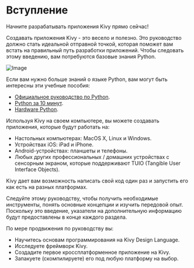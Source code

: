 # Вступление

Начните разрабатывать приложения Kivy прямо сейчас!

Создавать приложения Kivy - это весело и полезно. Это руководство должно стать идеальной отправной точкой, которая поможет вам встать на правильный путь разработки приложений. Чтобы следовать этому введению, вам потребуются базовые знания Python.

![Image](https://kivy.org/doc/stable/_images/gs-introduction.png)

Если вам нужно больше знаний о языке Python, вам могут быть интересны эти учебные пособия:
- [Официальное руководство по Python](http://docs.python.org/tutorial/).
- [Python за 10 минут](https://www.stavros.io/tutorials/python/).
- [Hardware Python](http://learnpythonthehardway.org/).

Используя Kivy на своем компьютере, вы можете создавать приложения, которые будут работать на:
- Настольных компьютерах: MacOS X, Linux и Windows.
- Устройствах iOS: iPad и iPhone.
- Android-устройствах: планшеты и телефоны.
- Любых других профессиональных / домашних устройствах с сенсорным экраном, которые поддерживают TUIO (Tangible User Interface Objects).

Kivy дает вам возможность написать свой код один раз и запустить его как есть на разных платформах.

Следуйте этому руководству, чтобы получить необходимые инструменты, понять основные концепции и изучить передовой опыт. Поскольку это введение, указатели на дополнительную информацию будут предоставлены в конце каждого раздела.

По мере продвижения по руководству вы:
- Научитесь основам программирования на Kivy Design Language.
- Исследуете фреймворк Kivy.
- Создадите первое кроссплатформенное приложение на Kivy.
- Запакуете (скомпилируете) его под любую платформу на выбор.

